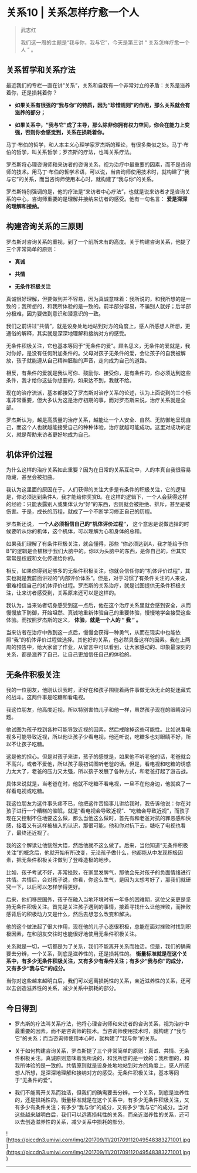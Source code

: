 # 关系10 | 关系怎样疗愈一个人

> 武志红
> 
> 我们这一周的主题是“我与你，我与它”，今天是第三讲 “ 关系怎样疗愈一个人 ” 。

## 关系哲学和关系疗法

最近我们的专栏一直在讲“关系”，关系和自我有一个非常对立的矛盾：关系是滋养着你，还是损耗着你？

* **如果关系有很强的“我与你”的特质，因为“珍惜规则”的作用，那么关系就会有滋养的部分；** 

* **如果关系中，“我与它”成了主导，那么除非你拥有权力空间，你会在能力上变强，否则你会感觉到，关系在损耗着你。** 

马丁·布伯的哲学，和人本主义心理学家罗杰斯的理论，有很多类似之处。马丁·布伯的哲学，叫关系哲学；罗杰斯的疗法，也叫关系疗法。

罗杰斯将心理咨询师和来访者的咨询关系，视为治疗中最重要的因素，而不是咨询师的技术。用马丁·布伯的哲学术语，可以说，当咨询师使用技术时，就构建了“我与它”的关系，而当咨询师使用本心时，就构建了“我与你”的关系。

罗杰斯特别强调的是，他的疗法是“来访者中心疗法”，也就是说来访者才是咨询关系的中心，咨询师重要的是理解并接纳来访者的感受。他有一句名言： **爱是深深的理解和接纳。**

## 构建咨询关系的三原则

罗杰斯对咨询关系的重视，到了一个前所未有的高度。关于构建咨询关系，他提了三个非常简单的原则：

* **真诚** 

* **共情** 

* **无条件积极关注** 

真诚很好理解，但要做到并不容易，因为真诚意味着：我所说的，和我所想的是一致的；我所想的，和我所体验的是一致的。前半部分容易，不骗别人就好；后半部分极难，因为要做到意识和潜意识的一致。

我们之前讲过“共情”，就是设身处地地站到对方的角度上，感人所感想人所想，更通俗的解释，其实就是深深地理解和接纳对方的感受。

无条件积极关注，它也基本等同于“无条件的爱”。顾名思义，无条件的爱就是，我对你好，是没有任何附加条件的。父母对孩子无条件的爱，会让孩子的自我被解放，孩子就能遵从自己精神胚胎的声音，走向成为自己的道路。

相反，有条件的爱就是我认可你、鼓励你、接受你，是有条件的，你必须达到这些条件，我才给你这些你想要的，如果达不到，我就不给。

现在的治疗流派，基本都接受了罗杰斯对治疗关系的论述，认为上面说到的三个标准非常重要，但大多认为这是治疗初期的事，而对罗杰斯来说，治疗关系就是全部。

罗杰斯认为，越是高质量的治疗关系，越能让一个人安全、自然、无防御地呈现自己，而这个人也就越能接受自己的种种体验，治疗就越可能成功。这里对成功的定义，就是帮助来访者更好地成为自己。

## 机体评价过程

为什么这样的治疗关系如此重要？因为在日常的关系互动中，人的本真自我很容易隐藏，甚至会被扭曲。

我认为这里面的原因在于，人们获得的关注大多是有条件的积极关注，它的逻辑是，你必须达到条件A，我才能给你奖赏B。在这样的逻辑下，一个人会获得这样的经验：只能表露别人或集体认为“好”的东西，否则就会被拒绝、排斥，甚至是被伤害。于是，成长的历程，就成了一个不断学习修正自己的历程。

罗杰斯还说， **一个人必须相信自己的“机体评价过程”，** 这个意思是说做选择的时候要听从你的机体，这个机体，可以理解为心和身体的总和。

如果我们理解了有条件积极关注，就会懂得，那些 “你必须达到A，我才能给予你B”的逻辑是会植根于我们大脑中的。你以为头脑中的东西，是你自己的，但其实常常是权威和文化传递给你的。

相反，如果你得到足够多的无条件积极关注，你就会信任你的“机体评价过程”，其实也就是我前面讲过的“内部评价体系”。但是，对于习惯了有条件关注的人来说，很难相信自己的机体评价过程。罗杰斯的关系治疗，就是试图提供无条件积极关注，让来访者感受到，关系原来还可以是这样的。

我认为，当来访者切身感受到这一点后，他在这个治疗关系里就会感到安全，从而慢慢放下防御，开始坦然、真诚地重新体验自己的重要体验，慢慢地学会接受这些体验。而按照罗杰斯的定义， **体验，就是一个人的 “ 我 ” 。**

当来访者在治疗中做到这一点后，慢慢会获得一种勇气，从而在现实中也能依照“我”的机体评价过程做选择。其他好的关系，也必然具备这样的因素。我在上两周的预告中，给大家留了作业，从留言中可以看到，让大家感动的、印象最深刻的关系，都是滋养了自己，让自己更加信任自己的体验的。

## 无条件积极关注

我的一位朋友，他刚认识我时，正好在和孩子围绕着两件事做无休无止的捉迷藏式的战斗。这两件事是吃糖和看电视。

我这位朋友，他高度近视，所以特别害怕儿子和他一样，虽然孩子现在的眼睛没问题。

他试图为孩子找到各种可能导致近视的因素，然后戒除掉这些可能性。比如说看电视多可能导致近视，所以他让孩子少看电视，他还听说，吃糖多也对眼睛不好，所以不让孩子吃糖。

这是他的担心。但是对孩子来讲，孩子的感觉是，如果他不听老爸的话，老爸就会不高兴，或者不爱他，所以孩子最初试图听老爸的话。但是，看电视和吃糖的诱惑力太大了，老爸的压力又太强，所以孩子发展了各种方式，和老爸打起了游击战。

具体来说就是，当老爸在时，他就不吃糖不看电视，一旦不在他身边，他就疯了一样看电视或吃糖。

我这位朋友为这件事头疼不已，他把这件苦恼事儿讲给我时，我告诉他说：你在对孩子进行一个糟糕的催眠，就是“看电视会导致近视”、“吃糖会导致近视”，而孩子现在又控制不住地要这么做，那么当他这么做时，首先有和老爸对抗的罪恶感和快感，接着又有这样被植入的认识，那很可能，他和你对抗下去，糖吃了电视也看了，最终还近视了。

我的这个解读让他恍然大悟，然后他就不这么做了。后来，当他知道“无条件积极关注”的概念后，他就开始有所改变，无论孩子做什么，他都能从中发现积极因素，把无条件积极关注做到了登峰造极的地步。

比如，孩子考试不好，非常挫败，在家里发脾气，那他会先对孩子的负面情绪进行共情。共情后，会对孩子说，你看，你这么生气，是因为太想考好了，那我们就研究一下，以后可以怎样学得更好。

后来，他们移民国外，孩子在融入当地环境时有一年多的困难期，这位父亲更是坚持无条件积极关注。首先是关注孩子遇到的事情，接着寻找什么让他挫败，而挫败感背后的积极动力又是什么，然后去想怎么改变和解决。

他的这个做法起了很大作用，现在他的儿子心态很积极，总能在面对挫败时找到积极因素，在和朋友交往时也能很好地使用无条件积极关注。

关系就是一切，一切都是为了关系，我们不能离开关系而独活。但是，我们的确需要去分辨，一个关系，到底是滋养性的，还是损耗性的。 **衡量标准就是在这个关系中，有多少无条件积极关注，又有多少有条件关注；有多少“我与你”的成分，又有多少“我与它”的成分。**

当你对这些越来越明白后，我们可以远离损耗性的关系，亲近滋养性的关系，还可以去创造滋养性的关系，减少关系中损耗的部分。

## 今日得到

* 罗杰斯的疗法叫关系疗法，他将心理咨询师和来访者的咨询关系，视为治疗中最重要的因素，而不是咨询师的技术。当咨询师使用技术时，就构建了“我与它”的关系；而当咨询师使用本心时，就构建了“我与你”的关系。

* 关于如何构建咨询关系，罗杰斯提了三个非常简单的原则：真诚、共情、无条件积极关注。真诚原则意味着我所说的，和我所想的是一致的；我所想的，和我所体验的是一致的。共情原则就是设身处地地站到对方的角度上，感人所感想人所想，是深深地理解和接纳对方的感受。无条件积极关注，基本等同于“无条件的爱”。

* 我们不能离开关系而独活，但我们的确需要去分辨，一个关系，到底是滋养性的，还是损耗性的。衡量标准就是在这个关系中，有多少无条件积极关注，又有多少有条件关注；有多少“我与你”的成分，又有多少“我与它”的成分。当对这些越来越明白后，我们可以远离损耗性的关系，而亲近滋养性的关系，还可以去创造滋养性的关系，减少关系中损耗的部分。

![https://piccdn3.umiwi.com/img/201709/11/201709112049548383271001.jpg](https://piccdn3.umiwi.com/img/201709/11/201709112049548383271001.jpg)

---
